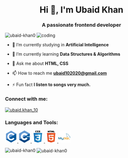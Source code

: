 <h1 align="center">Hi 👋, I'm Ubaid Khan</h1>
<h3 align="center">A passionate frontend developer</h3>

<img src= "https://i.pinimg.com/originals/54/e3/7d/54e37d8074ebcde1d96c77d7b2a7f310.gif" alt="coding" width="400" align="right" >


<p align="left"> <img src="https://komarev.com/ghpvc/?username=ubaid-khan0&label=Profile%20views&color=0e75b6&style=flat" alt="ubaid-khan0" /> </p>

- 🔭 I’m currently studying in **Artificial Intelligence**

- 🌱 I’m currently learning **Data Structures & Algorithms**

- 💬 Ask me about **HTML, CSS**

- 📫 How to reach me **ubaid102020@gmail.com**

- ⚡ Fun fact **I listen to songs very much.**

<h3 align="left">Connect with me:</h3>
<p align="left">
<a href="https://instagram.com/ubaid.khan_10" target="blank"><img align="center" src="https://raw.githubusercontent.com/rahuldkjain/github-profile-readme-generator/master/src/images/icons/Social/instagram.svg" alt="ubaid.khan_10" height="30" width="40" /></a>
</p>

<h3 align="left">Languages and Tools:</h3>
<p align="left"> <a href="https://www.cprogramming.com/" target="_blank" rel="noreferrer"> <img src="https://raw.githubusercontent.com/devicons/devicon/master/icons/c/c-original.svg" alt="c" width="40" height="40"/> </a> <a href="https://www.w3schools.com/cpp/" target="_blank" rel="noreferrer"> <img src="https://raw.githubusercontent.com/devicons/devicon/master/icons/cplusplus/cplusplus-original.svg" alt="cplusplus" width="40" height="40"/> </a> <a href="https://www.w3schools.com/css/" target="_blank" rel="noreferrer"> <img src="https://raw.githubusercontent.com/devicons/devicon/master/icons/css3/css3-original-wordmark.svg" alt="css3" width="40" height="40"/> </a> <a href="https://www.w3.org/html/" target="_blank" rel="noreferrer"> <img src="https://raw.githubusercontent.com/devicons/devicon/master/icons/html5/html5-original-wordmark.svg" alt="html5" width="40" height="40"/> </a> <a href="https://www.mysql.com/" target="_blank" rel="noreferrer"> <img src="https://raw.githubusercontent.com/devicons/devicon/master/icons/mysql/mysql-original-wordmark.svg" alt="mysql" width="40" height="40"/> </a> </p>

<p><img align="left" src="https://github-readme-stats.vercel.app/api/top-langs?username=ubaid-khan0&show_icons=true&locale=en&layout=compact" alt="ubaid-khan0" /></p>

<p>&nbsp;<img align="center" src="https://github-readme-stats.vercel.app/api?username=ubaid-khan0&show_icons=true&locale=en" alt="ubaid-khan0" /></p>
